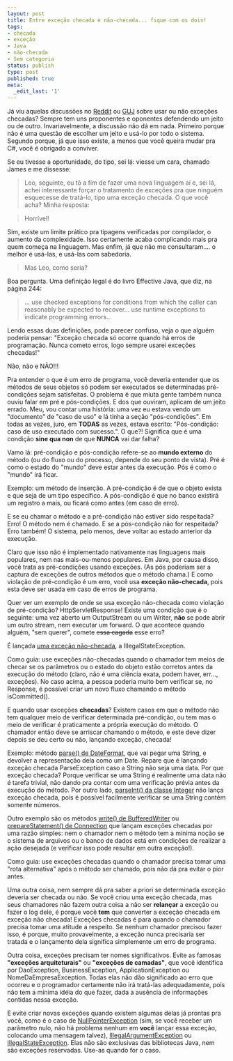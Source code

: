 ```yaml
---
layout: post
title: Entre exceção checada e não-checada... fique com os dois!
tags:
- checada
- exceção
- Java
- não-checada
- Sem categoria
status: publish
type: post
published: true
meta:
  _edit_last: '1'
---
```

Já viu aquelas discussões no [Reddit](http://www.reddit.com/r/programming/) ou [GUJ](http://www.guj.com.br/) sobre usar ou não exceções checadas? Sempre tem uns proponentes e oponentes defendendo um jeito ou de outro. Invariavelmente, a discussão não dá em nada. Primeiro porque não é uma questão de escolher um jeito e usá-lo por todo o sistema. Segundo porque, já que isso existe, a menos que você queira mudar pra C#, você é obrigado a conviver.

Se eu tivesse a oportunidade, do tipo, sei lá: viesse um cara, chamado James e me dissesse:

> Leo, seguinte, eu tô a fim de fazer uma nova linguagem aí e, sei lá, achei interessante forçar o tratamento de exceções pra que ninguém esquecesse de tratá-lo, tipo uma exceção checada. O que você acha?
Minha resposta:

> Horrível!

Sim, existe um limite prático pra tipagens verificadas por compilador, o aumento da complexidade. Isso certamente acaba complicando mais pra quem começa na linguagem. Mas enfim, já que não me consultaram.... o melhor é usá-las, e usá-las com sabedoria.

> Mas Leo, como seria?

Boa pergunta. Uma definição legal é do livro Effective Java, que diz, na página 244:

> ... use checked exceptions for conditions from which the caller can reasonably be expected to recover... use runtime exceptions to indicate programming errors...

Lendo essas duas definições, pode parecer confuso, veja o que alguém poderia pensar: "Exceção checada só ocorre quando há erros de programação. Nunca cometo erros, logo sempre usarei exceções checadas!"

Não, não e NÃO!!!

Pra entender o que é um erro de programa, você deveria entender que os métodos de seus objetos só podem ser executados se determinadas pré-condições sejam satisfeitas. O problema é que miuta gente também nunca ouviu falar em pré e pós-condições. E dos que ouviram, aplicam de um jeito errado. Meu, vou contar uma história: uma vez eu estava vendo um "documento" de "caso de uso" e lá tinha a seção "pós-condições". Em todas as vezes, juro, em **TODAS** as vezes, estava escrito: "Pós-condição: caso de uso executado com sucesso.". O que?! Significa que é uma condição **sine qua non** de que **NUNCA** vai dar falha?

Vamo lá: pré-condição e pós-condição refere-se ao **mundo externo** do método (ou do fluxo ou do processo, depende do seu ponto de vista). Pré é como o estado do "mundo" deve estar antes da execução. Pós é como o "mundo" irá ficar.

Exemplo: um método de inserção. A pré-condição é de que o objeto exista e que seja de um tipo específico. A pós-condição é que no banco existirá um registro a mais, ou ficará como antes (em caso de erro).

E se eu chamar o método e a pré-condição não estiver sido respeitada? Erro! O método nem é chamado. E se a pós-condição não for respeitada? Erro também! O sistema, pelo menos, deve voltar ao estado anterior da execução.

Claro que isso não é implementado nativamente nas linguagens mais populares, nem nas mais-ou-menos populares. Em Java, por causa disso, você trata as pré-condições usando exceções. (As pós poderiam ser a captura de exceções de outros métodos que o método chama.) E como violação de pré-condição é um erro, você usa **exceção não-checada**, pois esta deve ser usada em caso de erros de programa.

Quer ver um exemplo de onde se usa exceção não-checada como violação de pré-condição? HttpServletResponse! Existe uma condição que é o seguinte: uma vez aberto um OutputStream ou um Writer, **não** se pode abrir um outro stream, nem executar um forward. O que acontece quando alguém, "sem querer", comete <del datetime="2009-01-05T23:20:15+00:00">essa cagada</del> esse erro?

É lançada [uma exceção não-checada](http://java.sun.com/javaee/5/docs/api/javax/servlet/ServletResponse.html#getOutputStream%28%29), a IllegalStateException.

Como guia: use exceções não-checadas quando o chamador tem meios de checar se os parâmetros ou o estado do objeto estão corretos antes da execução do método (claro, não é uma ciência exata, podem haver, err..., exceções). No caso acima, a pessoa poderia muito bem verificar se, no Response, é possível criar um novo fluxo chamando o método isCommitted().

E quando usar exceções **checadas**? Existem casos em que o método não tem qualquer meio de verificar determinada pré-condição, ou tem mas o meio de verificar é praticamente a própria execução do método. O chamador então deve se arriscar chamando o método, e este deve dizer depois se deu certo ou não, lançando exceção, checada!

Exemplo: método [parse() de DateFormat](http://java.sun.com/javase/6/docs/api/java/text/DateFormat.html#parse%28java.lang.String%29), que vai pegar uma String, e devolver a representação dela como um Date. Repare que é lançando exceção checada ParseException caso a String não seja uma data. Por que exceção checada? Porque verificar se uma String é realmente uma data não é tarefa trivial, não dando pra contar com uma verificação prévia antes da execução do método. Por outro lado, [parseInt() da classe Integer](http://java.sun.com/javase/6/docs/api/java/lang/Integer.html#parseInt%28java.lang.String%29) não lança exceção checada, pois é possível facilmente verificar se uma String contém somente números.

Outro exemplo são os métodos [write() de BufferedWriter](http://java.sun.com/javase/6/docs/api/java/io/BufferedWriter.html#write%28char[],%20int,%20int%29) ou [prepareStatement() de Connection](http://java.sun.com/javase/6/docs/api/java/sql/Connection.html#prepareStatement%28java.lang.String%29) que lançam exceções checadas por uma razão simples: nem o chamador nem o método tem a mínima noção se o sistema de arquivos ou o banco de dados está em condições de realizar a ação desejada (e verificar isso pode resultar em outra exceção!).

Como guia: use exceções checadas quando o chamador precisa tomar uma "rota alternativa" após o método ser chamado, pois não dá pra evitar o pior antes.

Uma outra coisa, nem sempre dá pra saber a priori se determinada exceção deveria ser checada ou não. Se você criou uma exceção checada, mas seus chamadores não fazem outra coisa a não ser **relançar** a exceção ou fazer o log dele, é porque você **tem** que converter a exceção checada em exceção não checada! Exceções checadas é para quando o chamador precisa tomar uma atitude a respeito. Se nenhum chamador precisou fazer isso, é porque, muito provavelmente, a exceção nunca precisaria ser tratada e o lançamento dela significa simplemente um erro de programa.

Outra coisa, exceções precisam ter nomes significativos. Evite as famosas **"exceções arquiteturais"** ou **"exceções de camadas"**, que você identifica por DaoException, BusinessException, ApplicationException ou NomeDaEmpresaException. Todas elas não dão significado ao erro que ocorreu e o programador certamente não irá tratá-las adequadamente, pois não tem a mínima idéia do que fazer, dada a ausência de informações contidas nessa exceção.

E evite criar novas exceções quando existem algumas delas já prontas pra você, como é o caso de [NullPointerException](http://java.sun.com/javase/6/docs/api/java/lang/NullPointerException.html) (sim, se você receber um parâmetro nulo, não há problema nenhum em **você** lançar essa exceção, colocando uma mensagem talvez), [IllegalArgumentException](http://java.sun.com/javase/6/docs/api/java/lang/IllegalArgumentException.html) ou [IllegalStateException](http://java.sun.com/javase/6/docs/api/java/lang/IllegalStateException.html). Elas não são exclusivas das bibliotecas Java, nem são exceções reservadas. Use-as quando for o caso.
